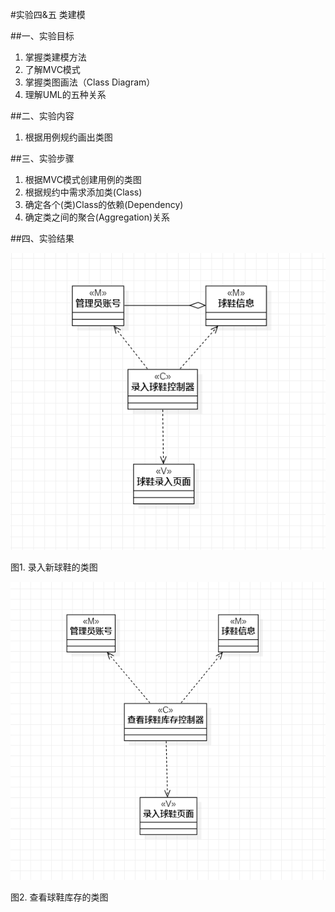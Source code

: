 #实验四&五 类建模

##一、实验目标

1. 掌握类建模方法
2. 了解MVC模式
3. 掌握类图画法（Class Diagram）
4. 理解UML的五种关系

##二、实验内容

1. 根据用例规约画出类图

##三、实验步骤

1. 根据MVC模式创建用例的类图
2. 根据规约中需求添加类(Class)
3. 确定各个(类)Class的依赖(Dependency)
4. 确定类之间的聚合(Aggregation)关系

##四、实验结果

![类图](./lab4&5_model11.jpg)

图1. 录入新球鞋的类图

![类图](./lab4&5_model22.jpg)

图2. 查看球鞋库存的类图 
